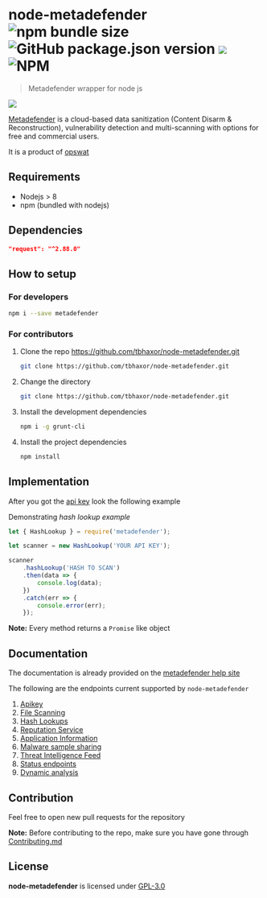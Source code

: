 
# node-metadefender ![npm bundle size](https://img.shields.io/bundlephobia/min/metadefender.svg?style=flat-square) ![GitHub package.json version](https://img.shields.io/github/package-json/v/tbhaxor/node-metadefender.svg?style=flat-square) ![](https://img.shields.io/npm/dw/metadefender.svg?style=flat-square) ![NPM](https://img.shields.io/npm/l/metadefender.svg?style=flat-square)
> Metadefender wrapper for node js

[![](https://nodei.co/npm/metadefender.png?downloads=true&downloadRank=true&stars=true)](https://nodei.co/npm/dnstools/)


[Metadefender](https://metadefender.opswat.com/) is a cloud-based data sanitization (Content Disarm &amp; Reconstruction), vulnerability detection and multi-scanning with options for free and commercial users.

It is a product of [opswat](https://opswat.com/)

## Requirements

- Nodejs > 8
- npm (bundled with nodejs)

## Dependencies

```json
"request": "^2.88.0"
```

## How to setup

### For developers

```sh
npm i --save metadefender
```

### For contributors

1. Clone the repo https://github.com/tbhaxor/node-metadefender.git

   ```sh
   git clone https://github.com/tbhaxor/node-metadefender.git
   ```

2. Change the directory

   ```sh
   git clone https://github.com/tbhaxor/node-metadefender.git
   ```

3. Install the development dependencies

   ```sh
   npm i -g grunt-cli
   ```

4. Install the project dependencies

   ```sh
   npm install
   ```

## Implementation

After you got the [api key](https://metadefender.opswat.com/account#!) look the following example

Demonstrating _hash lookup example_

```js
let { HashLookup } = require('metadefender');

let scanner = new HashLookup('YOUR API KEY');

scanner
    .hashLookup('HASH TO SCAN')
    .then(data => {
        console.log(data);
    })
    .catch(err => {
        console.error(err);
    });
```

**Note:** Every method returns a `Promise` like object

## Documentation

The documentation is already provided on the [metadefender help site](https://onlinehelp.opswat.com/mdcloud/5._Endpoints.html)

The following are the endpoints current supported by `node-metadefender`

1. [Apikey](https://onlinehelp.opswat.com/mdcloud/1._Apikey.html)
2. [File Scanning](https://onlinehelp.opswat.com/mdcloud/2._File_Scanning.html)
3. [Hash Lookups](https://onlinehelp.opswat.com/mdcloud/3._Hash_Lookups.html)
4. [Reputation Service](https://onlinehelp.opswat.com/mdcloud/4._Reputation_Service.html)
5. [Application Information](https://onlinehelp.opswat.com/mdcloud/5._Application_Information.html)
6. [Malware sample sharing](https://onlinehelp.opswat.com/mdcloud/7._Malware_sample_sharing.html)
7. [Threat Intelligence Feed](https://onlinehelp.opswat.com/mdcloud/8._Threat_Intelligence_Feed.html)
8. [Status endpoints](https://onlinehelp.opswat.com/mdcloud/9._Status_endpoints.html)
9. [Dynamic analysis](https://onlinehelp.opswat.com/mdcloud/10._Dynamic_analysis.html)

## Contribution

Feel free to open new pull requests for the repository

**Note:** Before contributing to the repo, make sure you have gone through [Contributing.md](https://github.com/tbhaxor/node-metadefender/blob/master/CONTRIBUTING.md)

## License

**node-metadefender** is licensed under [GPL-3.0](https://github.com/tbhaxor/node-metadefender/blob/master/LICENSE)